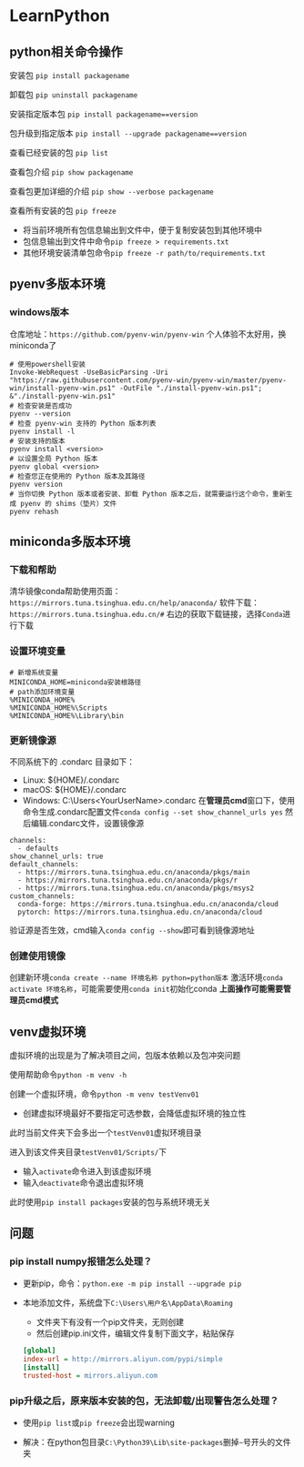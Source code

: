 # LearnPython
## python相关命令操作

安装包 `pip install packagename`

卸载包 `pip uninstall packagename`

安装指定版本包 `pip install packagename==version`

包升级到指定版本 `pip install --upgrade packagename==version`

查看已经安装的包 `pip list`

查看包介绍 `pip show packagename`

查看包更加详细的介绍 `pip show --verbose packagename`

查看所有安装的包 `pip freeze`

- 将当前环境所有包信息输出到文件中，便于复制安装包到其他环境中
- 包信息输出到文件中命令`pip freeze > requirements.txt`
- 其他环境安装清单包命令`pip freeze -r path/to/requirements.txt`

## pyenv多版本环境
### windows版本
仓库地址：`https://github.com/pyenv-win/pyenv-win`
个人体验不太好用，换miniconda了
```shell
# 使用powershell安装
Invoke-WebRequest -UseBasicParsing -Uri "https://raw.githubusercontent.com/pyenv-win/pyenv-win/master/pyenv-win/install-pyenv-win.ps1" -OutFile "./install-pyenv-win.ps1"; &"./install-pyenv-win.ps1"
# 检查安装是否成功
pyenv --version 
# 检查 pyenv-win 支持的 Python 版本列表
pyenv install -l 
# 安装支持的版本
pyenv install <version> 
# 以设置全局 Python 版本
pyenv global <version> 
# 检查您正在使用的 Python 版本及其路径
pyenv version
# 当你切换 Python 版本或者安装、卸载 Python 版本之后，就需要运行这个命令，重新生成 pyenv 的 shims（垫片）文件
pyenv rehash
```
## miniconda多版本环境

### 下载和帮助
清华镜像conda帮助使用页面：`https://mirrors.tuna.tsinghua.edu.cn/help/anaconda/`
软件下载：`https://mirrors.tuna.tsinghua.edu.cn/#` 右边的获取下载链接，选择`Conda`进行下载

### 设置环境变量
```
# 新增系统变量
MINICONDA_HOME=miniconda安装根路径
# path添加环境变量
%MINICONDA_HOME%
%MINICONDA_HOME%\Scripts
%MINICONDA_HOME%\Library\bin
```

### 更新镜像源
不同系统下的 .condarc 目录如下：
- Linux: ${HOME}/.condarc
- macOS: ${HOME}/.condarc
- Windows: C:\Users\<YourUserName>\.condarc
在**管理员cmd**窗口下，使用命令生成.condarc配置文件`conda config --set show_channel_urls yes`
然后编辑.condarc文件，设置镜像源
```
channels:
  - defaults
show_channel_urls: true
default_channels:
  - https://mirrors.tuna.tsinghua.edu.cn/anaconda/pkgs/main
  - https://mirrors.tuna.tsinghua.edu.cn/anaconda/pkgs/r
  - https://mirrors.tuna.tsinghua.edu.cn/anaconda/pkgs/msys2
custom_channels:
  conda-forge: https://mirrors.tuna.tsinghua.edu.cn/anaconda/cloud
  pytorch: https://mirrors.tuna.tsinghua.edu.cn/anaconda/cloud
```
验证源是否生效，cmd输入`conda config --show`即可看到镜像源地址

### 创建使用镜像

创建新环境`conda create --name 环境名称 python=python版本`
激活环境`conda activate 环境名称`，可能需要使用`conda init`初始化conda
**上面操作可能需要管理员cmd模式**

## venv虚拟环境

虚拟环境的出现是为了解决项目之间，包版本依赖以及包冲突问题

使用帮助命令`python -m venv -h`

创建一个虚拟环境，命令`python -m venv testVenv01`

- 创建虚拟环境最好不要指定可选参数，会降低虚拟环境的独立性

此时当前文件夹下会多出一个`testVenv01`虚拟环境目录

进入到该文件夹目录`testVenv01/Scripts/`下

- 输入`activate`命令进入到该虚拟环境
- 输入`deactivate`命令退出虚拟环境

此时使用`pip install packages`安装的包与系统环境无关

## 问题

### pip install numpy报错怎么处理？

- 更新pip，命令：`python.exe -m pip install --upgrade pip`

- 本地添加文件，系统盘下`C:\Users\用户名\AppData\Roaming`

  - 文件夹下有没有一个pip文件夹，无则创建
  - 然后创建pip.ini文件，编辑文件复制下面文字，粘贴保存

  ```ini
  [global]
  index-url = http://mirrors.aliyun.com/pypi/simple
  [install]
  trusted-host = mirrors.aliyun.com
  ```


### pip升级之后，原来版本安装的包，无法卸载/出现警告怎么处理？

- 使用`pip list`或`pip freeze`会出现warning

- 解决：在python包目录`C:\Python39\Lib\site-packages`删掉`~`号开头的文件夹
